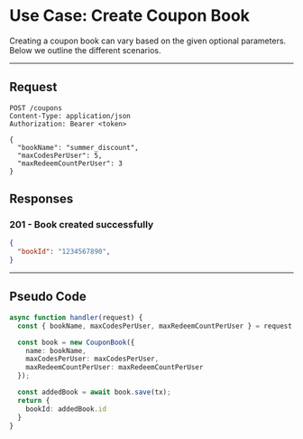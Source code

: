 # Use Case: Create Coupon Book

Creating a coupon book can vary based on the given optional parameters. Below
we outline the different scenarios.

---

## Request

```http
POST /coupons
Content-Type: application/json
Authorization: Bearer <token>

{
  "bookName": "summer_discount",
  "maxCodesPerUser": 5,
  "maxRedeemCountPerUser": 3
}
```

## Responses

### **201 - Book created successfully**

```json
{
  "bookId": "1234567890",
}
```

---

## Pseudo Code

```typescript
async function handler(request) {
  const { bookName, maxCodesPerUser, maxRedeemCountPerUser } = request.body;

  const book = new CouponBook({
    name: bookName,
    maxCodesPerUser: maxCodesPerUser,
    maxRedeemCountPerUser: maxRedeemCountPerUser
  });

  const addedBook = await book.save(tx);
  return {
    bookId: addedBook.id
  }
}
```

